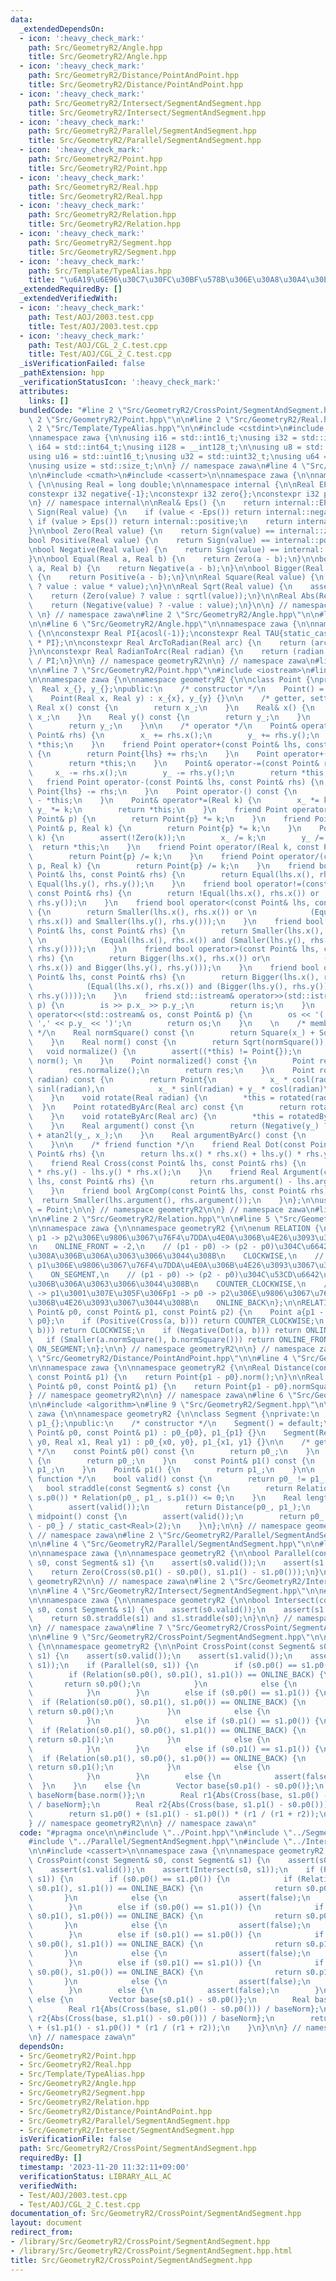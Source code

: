```yaml
---
data:
  _extendedDependsOn:
  - icon: ':heavy_check_mark:'
    path: Src/GeometryR2/Angle.hpp
    title: Src/GeometryR2/Angle.hpp
  - icon: ':heavy_check_mark:'
    path: Src/GeometryR2/Distance/PointAndPoint.hpp
    title: Src/GeometryR2/Distance/PointAndPoint.hpp
  - icon: ':heavy_check_mark:'
    path: Src/GeometryR2/Intersect/SegmentAndSegment.hpp
    title: Src/GeometryR2/Intersect/SegmentAndSegment.hpp
  - icon: ':heavy_check_mark:'
    path: Src/GeometryR2/Parallel/SegmentAndSegment.hpp
    title: Src/GeometryR2/Parallel/SegmentAndSegment.hpp
  - icon: ':heavy_check_mark:'
    path: Src/GeometryR2/Point.hpp
    title: Src/GeometryR2/Point.hpp
  - icon: ':heavy_check_mark:'
    path: Src/GeometryR2/Real.hpp
    title: Src/GeometryR2/Real.hpp
  - icon: ':heavy_check_mark:'
    path: Src/GeometryR2/Relation.hpp
    title: Src/GeometryR2/Relation.hpp
  - icon: ':heavy_check_mark:'
    path: Src/GeometryR2/Segment.hpp
    title: Src/GeometryR2/Segment.hpp
  - icon: ':heavy_check_mark:'
    path: Src/Template/TypeAlias.hpp
    title: "\u6A19\u6E96\u30C7\u30FC\u30BF\u578B\u306E\u30A8\u30A4\u30EA\u30A2\u30B9"
  _extendedRequiredBy: []
  _extendedVerifiedWith:
  - icon: ':heavy_check_mark:'
    path: Test/AOJ/2003.test.cpp
    title: Test/AOJ/2003.test.cpp
  - icon: ':heavy_check_mark:'
    path: Test/AOJ/CGL_2_C.test.cpp
    title: Test/AOJ/CGL_2_C.test.cpp
  _isVerificationFailed: false
  _pathExtension: hpp
  _verificationStatusIcon: ':heavy_check_mark:'
  attributes:
    links: []
  bundledCode: "#line 2 \"Src/GeometryR2/CrossPoint/SegmentAndSegment.hpp\"\n\n#line\
    \ 2 \"Src/GeometryR2/Point.hpp\"\n\n#line 2 \"Src/GeometryR2/Real.hpp\"\n\n#line\
    \ 2 \"Src/Template/TypeAlias.hpp\"\n\n#include <cstdint>\n#include <cstddef>\n\
    \nnamespace zawa {\n\nusing i16 = std::int16_t;\nusing i32 = std::int32_t;\nusing\
    \ i64 = std::int64_t;\nusing i128 = __int128_t;\n\nusing u8 = std::uint8_t;\n\
    using u16 = std::uint16_t;\nusing u32 = std::uint32_t;\nusing u64 = std::uint64_t;\n\
    \nusing usize = std::size_t;\n\n} // namespace zawa\n#line 4 \"Src/GeometryR2/Real.hpp\"\
    \n\n#include <cmath>\n#include <cassert>\n\nnamespace zawa {\n\nnamespace geometryR2\
    \ {\n\nusing Real = long double;\n\nnamespace internal {\n\nReal EPS{1e-12};\n\
    constexpr i32 negative{-1};\nconstexpr i32 zero{};\nconstexpr i32 positive{1};\n\
    \n} // namespace internal\n\nReal& Eps() {\n    return internal::EPS;\n}\n\ni32\
    \ Sign(Real value) {\n    if (value < -Eps()) return internal::negative;\n   \
    \ if (value > Eps()) return internal::positive;\n    return internal::zero;\n\
    }\n\nbool Zero(Real value) {\n    return Sign(value) == internal::zero;\n}\n\n\
    bool Positive(Real value) {\n    return Sign(value) == internal::positive;\n}\n\
    \nbool Negative(Real value) {\n    return Sign(value) == internal::negative;\n\
    }\n\nbool Equal(Real a, Real b) {\n    return Zero(a - b);\n}\n\nbool Smaller(Real\
    \ a, Real b) {\n    return Negative(a - b);\n}\n\nbool Bigger(Real a, Real b)\
    \ {\n    return Positive(a - b);\n}\n\nReal Square(Real value) {\n    return (Zero(value)\
    \ ? value : value * value);\n}\n\nReal Sqrt(Real value) {\n    assert(!Negative(value));\n\
    \    return (Zero(value) ? value : sqrtl(value));\n}\n\nReal Abs(Real value) {\n\
    \    return (Negative(value) ? -value : value);\n}\n\n} // namespace geometryR2\n\
    \ \n} // namespace zawa\n#line 2 \"Src/GeometryR2/Angle.hpp\"\n\n#line 4 \"Src/GeometryR2/Angle.hpp\"\
    \n\n#line 6 \"Src/GeometryR2/Angle.hpp\"\n\nnamespace zawa {\n\nnamespace geometryR2\
    \ {\n\nconstexpr Real PI{acosl(-1)};\nconstexpr Real TAU{static_cast<Real>(2)\
    \ * PI};\n\nconstexpr Real ArcToRadian(Real arc) {\n    return (arc * PI) / static_cast<Real>(180);\n\
    }\n\nconstexpr Real RadianToArc(Real radian) {\n    return (radian * static_cast<Real>(180))\
    \ / PI;\n}\n\n} // namespace geometryR2\n\n} // namespace zawa\n#line 5 \"Src/GeometryR2/Point.hpp\"\
    \n\n#line 7 \"Src/GeometryR2/Point.hpp\"\n#include <iostream>\n#line 9 \"Src/GeometryR2/Point.hpp\"\
    \n\nnamespace zawa {\n\nnamespace geometryR2 {\n\nclass Point {\nprivate:\n  \
    \  Real x_{}, y_{};\npublic:\n    /* constructor */\n    Point() = default;\n\
    \    Point(Real x, Real y) : x_{x}, y_{y} {}\n\n    /* getter, setter */\n   \
    \ Real x() const {\n        return x_;\n    }\n    Real& x() {\n        return\
    \ x_;\n    }\n    Real y() const {\n        return y_;\n    }\n    Real& y() {\n\
    \        return y_;\n    }\n\n    /* operator */\n    Point& operator+=(const\
    \ Point& rhs) {\n        x_ += rhs.x();\n        y_ += rhs.y();\n        return\
    \ *this;\n    }\n    friend Point operator+(const Point& lhs, const Point& rhs)\
    \ {\n        return Point{lhs} += rhs;\n    }\n    Point operator+() const {\n\
    \        return *this;\n    }\n    Point& operator-=(const Point& rhs) {\n   \
    \     x_ -= rhs.x();\n        y_ -= rhs.y();\n        return *this;\n    }\n \
    \   friend Point operator-(const Point& lhs, const Point& rhs) {\n        return\
    \ Point{lhs} -= rhs;\n    }\n    Point operator-() const {\n        return Point{}\
    \ - *this;\n    }\n    Point& operator*=(Real k) {\n        x_ *= k;\n       \
    \ y_ *= k;\n        return *this;\n    }\n    friend Point operator*(Real k, const\
    \ Point& p) {\n        return Point{p} *= k;\n    }\n    friend Point operator*(const\
    \ Point& p, Real k) {\n        return Point{p} *= k;\n    }\n    Point& operator/=(Real\
    \ k) {\n        assert(!Zero(k));\n        x_ /= k;\n        y_ /= k;\n      \
    \  return *this;\n    }\n    friend Point operator/(Real k, const Point& p) {\n\
    \        return Point{p} /= k;\n    }\n    friend Point operator/(const Point&\
    \ p, Real k) {\n        return Point{p} /= k;\n    }\n    friend bool operator==(const\
    \ Point& lhs, const Point& rhs) {\n        return Equal(lhs.x(), rhs.x()) and\
    \ Equal(lhs.y(), rhs.y());\n    }\n    friend bool operator!=(const Point& lhs,\
    \ const Point& rhs) {\n        return !Equal(lhs.x(), rhs.x()) or !Equal(lhs.y(),\
    \ rhs.y());\n    }\n    friend bool operator<(const Point& lhs, const Point& rhs)\
    \ {\n        return Smaller(lhs.x(), rhs.x()) or \n            (Equal(lhs.x(),\
    \ rhs.x()) and Smaller(lhs.y(), rhs.y()));\n    }\n    friend bool operator<=(const\
    \ Point& lhs, const Point& rhs) {\n        return Smaller(lhs.x(), rhs.x()) or\
    \ \n            (Equal(lhs.x(), rhs.x()) and (Smaller(lhs.y(), rhs.y()) or Equal(lhs.y(),\
    \ rhs.y())));\n    }\n    friend bool operator>(const Point& lhs, const Point&\
    \ rhs) {\n        return Bigger(lhs.x(), rhs.x()) or\n            (Equal(lhs.x(),\
    \ rhs.x()) and Bigger(lhs.y(), rhs.y()));\n    }\n    friend bool operator>=(const\
    \ Point& lhs, const Point& rhs) {\n        return Bigger(lhs.x(), rhs.x()) or\n\
    \            (Equal(lhs.x(), rhs.x()) and (Bigger(lhs.y(), rhs.y()) or Equal(lhs.y(),\
    \ rhs.y())));\n    }\n    friend std::istream& operator>>(std::istream& is, Point&\
    \ p) {\n        is >> p.x_ >> p.y_;\n        return is;\n    }\n    friend std::ostream&\
    \ operator<<(std::ostream& os, const Point& p) {\n        os << '(' << p.x_ <<\
    \ ',' << p.y_ << ')';\n        return os;\n    }\n    \n    /* member function\
    \ */\n    Real normSquare() const {\n        return Square(x_) + Square(y_);\n\
    \    }\n    Real norm() const {\n        return Sqrt(normSquare());\n    }\n \
    \   void normalize() {\n        assert((*this) != Point{});\n        (*this) /=\
    \ norm(); \n    }\n    Point normalized() const {\n        Point res{*this};\n\
    \        res.normalize();\n        return res;\n    }\n    Point rotated(Real\
    \ radian) const {\n        return Point{\n            x_ * cosl(radian) - y_ *\
    \ sinl(radian),\n            x_ * sinl(radian) + y_ * cosl(radian)\n        };\n\
    \    }\n    void rotate(Real radian) {\n        *this = rotated(radian); \n  \
    \  }\n    Point rotatedByArc(Real arc) const {\n        return rotated(ArcToRadian(arc));\n\
    \    }\n    void rotateByArc(Real arc) {\n        *this = rotatedByArc(arc);\n\
    \    }\n    Real argument() const {\n        return (Negative(y_) ? TAU : static_cast<Real>(0))\
    \ + atan2l(y_, x_);\n    }\n    Real argumentByArc() const {\n        return RadianToArc(argument());\n\
    \    }\n\n    /* friend function */\n    friend Real Dot(const Point& lhs, const\
    \ Point& rhs) {\n        return lhs.x() * rhs.x() + lhs.y() * rhs.y();\n    }\n\
    \    friend Real Cross(const Point& lhs, const Point& rhs) {\n        return lhs.x()\
    \ * rhs.y() - lhs.y() * rhs.x();\n    }\n    friend Real Argument(const Point&\
    \ lhs, const Point& rhs) {\n        return rhs.argument() - lhs.argument();\n\
    \    }\n    friend bool ArgComp(const Point& lhs, const Point& rhs) {\n      \
    \  return Smaller(lhs.argument(), rhs.argument());\n    }\n};\n\nusing Vector\
    \ = Point;\n\n} // namespace geometryR2\n\n} // namespace zawa\n#line 2 \"Src/GeometryR2/Segment.hpp\"\
    \n\n#line 2 \"Src/GeometryR2/Relation.hpp\"\n\n#line 5 \"Src/GeometryR2/Relation.hpp\"\
    \n\nnamespace zawa {\n\nnamespace geometryR2 {\n\nenum RELATION {\n    // p0 ->\
    \ p1 -> p2\u306E\u9806\u3067\u76F4\u7DDA\u4E0A\u306B\u4E26\u3093\u3067\u3044\u308B\
    \n    ONLINE_FRONT = -2,\n    // (p1 - p0) -> (p2 - p0)\u304C\u6642\u8A08\u56DE\
    \u308A\u306B\u306A\u3063\u3066\u3044\u308B\n    CLOCKWISE,\n    // p0 -> p2 ->\
    \ p1\u306E\u9806\u3067\u76F4\u7DDA\u4E0A\u306B\u4E26\u3093\u3067\u3044\u308B\n\
    \    ON_SEGMENT,\n    // (p1 - p0) -> (p2 - p0)\u304C\u53CD\u6642\u8A08\u56DE\u308A\
    \u306B\u306A\u3063\u3066\u3044\u308B\n    COUNTER_CLOCKWISE,\n    // p2 -> p0\
    \ -> p1\u3001\u307E\u305F\u306Fp1 -> p0 -> p2\u306E\u9806\u3067\u76F4\u7DDA\u4E0A\
    \u306B\u4E26\u3093\u3067\u3044\u308B\n    ONLINE_BACK\n};\n\nRELATION Relation(const\
    \ Point& p0, const Point& p1, const Point& p2) {\n    Point a{p1 - p0}, b{p2 -\
    \ p0};\n    if (Positive(Cross(a, b))) return COUNTER_CLOCKWISE;\n    if (Negative(Cross(a,\
    \ b))) return CLOCKWISE;\n    if (Negative(Dot(a, b))) return ONLINE_BACK;\n \
    \   if (Smaller(a.normSquare(), b.normSquare())) return ONLINE_FRONT;\n    return\
    \ ON_SEGMENT;\n};\n\n} // namespace geometryR2\n\n} // namespace zawa\n#line 2\
    \ \"Src/GeometryR2/Distance/PointAndPoint.hpp\"\n\n#line 4 \"Src/GeometryR2/Distance/PointAndPoint.hpp\"\
    \n\nnamespace zawa {\n\nnamespace geometryR2 {\n\nReal Distance(const Point& p0,\
    \ const Point& p1) {\n    return Point{p1 - p0}.norm();\n}\n\nReal DistanceSquare(const\
    \ Point& p0, const Point& p1) {\n    return Point{p1 - p0}.normSquare();\n}\n\n\
    } // namespace geometryR2\n\n} // namespace zawa\n#line 6 \"Src/GeometryR2/Segment.hpp\"\
    \n\n#include <algorithm>\n#line 9 \"Src/GeometryR2/Segment.hpp\"\n\nnamespace\
    \ zawa {\n\nnamespace geometryR2 {\n\nclass Segment {\nprivate:\n    Point p0_{},\
    \ p1_{};\npublic:\n    /* constructor */\n    Segment() = default;\n    Segment(const\
    \ Point& p0, const Point& p1) : p0_{p0}, p1_{p1} {}\n    Segment(Real x0, Real\
    \ y0, Real x1, Real y1) : p0_{x0, y0}, p1_{x1, y1} {}\n\n    /* getter setter\
    \ */\n    const Point& p0() const {\n        return p0_;\n    }\n    Point& p0()\
    \ {\n        return p0_;\n    }\n    const Point& p1() const {\n        return\
    \ p1_;\n    }\n    Point& p1() {\n        return p1_;\n    }\n\n    /* member\
    \ function */\n    bool valid() const {\n        return p0_ != p1_;\n    }\n \
    \   bool straddle(const Segment& s) const {\n        return Relation(p0_, p1_,\
    \ s.p0()) * Relation(p0_, p1_, s.p1()) <= 0;\n    }\n    Real length() const {\n\
    \        assert(valid());\n        return Distance(p0_, p1_);\n    }\n    Point\
    \ midpoint() const {\n        assert(valid());\n        return p0_ + Vector{p1_\
    \ - p0_} / static_cast<Real>(2);\n    }\n};\n\n} // namespace geometryR2\n\n}\
    \ // namespace zawa\n#line 2 \"Src/GeometryR2/Parallel/SegmentAndSegment.hpp\"\
    \n\n#line 4 \"Src/GeometryR2/Parallel/SegmentAndSegment.hpp\"\n\n#line 6 \"Src/GeometryR2/Parallel/SegmentAndSegment.hpp\"\
    \n\nnamespace zawa {\n\nnamespace geometryR2 {\n\nbool Parallel(const Segment&\
    \ s0, const Segment& s1) {\n    assert(s0.valid());\n    assert(s1.valid());\n\
    \    return Zero(Cross(s0.p1() - s0.p0(), s1.p1() - s1.p0()));\n}\n\n} // namespace\
    \ geometryR2\n\n} // namespace zawa\n#line 2 \"Src/GeometryR2/Intersect/SegmentAndSegment.hpp\"\
    \n\n#line 4 \"Src/GeometryR2/Intersect/SegmentAndSegment.hpp\"\n\n#line 6 \"Src/GeometryR2/Intersect/SegmentAndSegment.hpp\"\
    \n\nnamespace zawa {\n\nnamespace geometryR2 {\n\nbool Intersect(const Segment&\
    \ s0, const Segment& s1) {\n    assert(s0.valid());\n    assert(s1.valid());\n\
    \    return s0.straddle(s1) and s1.straddle(s0);\n}\n\n} // namespace geometryR2\n\
    \n} // namespace zawa\n#line 7 \"Src/GeometryR2/CrossPoint/SegmentAndSegment.hpp\"\
    \n\n#line 9 \"Src/GeometryR2/CrossPoint/SegmentAndSegment.hpp\"\n\nnamespace zawa\
    \ {\n\nnamespace geometryR2 {\n\nPoint CrossPoint(const Segment& s0, const Segment&\
    \ s1) {\n    assert(s0.valid());\n    assert(s1.valid());\n    assert(Intersect(s0,\
    \ s1));\n    if (Parallel(s0, s1)) {\n        if (s0.p0() == s1.p0()) {\n    \
    \        if (Relation(s0.p0(), s0.p1(), s1.p1()) == ONLINE_BACK) {\n         \
    \       return s0.p0();\n            }\n            else {\n                assert(false);\n\
    \            }\n        }\n        else if (s0.p0() == s1.p1()) {\n          \
    \  if (Relation(s0.p0(), s0.p1(), s1.p0()) == ONLINE_BACK) {\n               \
    \ return s0.p0();\n            }\n            else {\n                assert(false);\n\
    \            }\n        }\n        else if (s0.p1() == s1.p0()) {\n          \
    \  if (Relation(s0.p1(), s0.p0(), s1.p1()) == ONLINE_BACK) {\n               \
    \ return s0.p1();\n            }\n            else {\n                assert(false);\n\
    \            }\n        }\n        else if (s0.p1() == s1.p1()) {\n          \
    \  if (Relation(s0.p1(), s0.p0(), s1.p0()) == ONLINE_BACK) {\n               \
    \ return s0.p1();\n            }\n            else {\n                assert(false);\n\
    \            }\n        }\n        else {\n            assert(false);\n      \
    \  }\n    }\n    else {\n        Vector base{s0.p1() - s0.p0()};\n        Real\
    \ baseNorm{base.norm()};\n        Real r1{Abs(Cross(base, s1.p0() - s0.p0()))\
    \ / baseNorm};\n        Real r2{Abs(Cross(base, s1.p1() - s0.p0())) / baseNorm};\n\
    \        return s1.p0() + (s1.p1() - s1.p0()) * (r1 / (r1 + r2));\n    }\n}\n\n\
    } // namespace geometryR2\n\n} // namespace zawa\n"
  code: "#pragma once\n\n#include \"../Point.hpp\"\n#include \"../Segment.hpp\"\n\
    #include \"../Parallel/SegmentAndSegment.hpp\"\n#include \"../Intersect/SegmentAndSegment.hpp\"\
    \n\n#include <cassert>\n\nnamespace zawa {\n\nnamespace geometryR2 {\n\nPoint\
    \ CrossPoint(const Segment& s0, const Segment& s1) {\n    assert(s0.valid());\n\
    \    assert(s1.valid());\n    assert(Intersect(s0, s1));\n    if (Parallel(s0,\
    \ s1)) {\n        if (s0.p0() == s1.p0()) {\n            if (Relation(s0.p0(),\
    \ s0.p1(), s1.p1()) == ONLINE_BACK) {\n                return s0.p0();\n     \
    \       }\n            else {\n                assert(false);\n            }\n\
    \        }\n        else if (s0.p0() == s1.p1()) {\n            if (Relation(s0.p0(),\
    \ s0.p1(), s1.p0()) == ONLINE_BACK) {\n                return s0.p0();\n     \
    \       }\n            else {\n                assert(false);\n            }\n\
    \        }\n        else if (s0.p1() == s1.p0()) {\n            if (Relation(s0.p1(),\
    \ s0.p0(), s1.p1()) == ONLINE_BACK) {\n                return s0.p1();\n     \
    \       }\n            else {\n                assert(false);\n            }\n\
    \        }\n        else if (s0.p1() == s1.p1()) {\n            if (Relation(s0.p1(),\
    \ s0.p0(), s1.p0()) == ONLINE_BACK) {\n                return s0.p1();\n     \
    \       }\n            else {\n                assert(false);\n            }\n\
    \        }\n        else {\n            assert(false);\n        }\n    }\n   \
    \ else {\n        Vector base{s0.p1() - s0.p0()};\n        Real baseNorm{base.norm()};\n\
    \        Real r1{Abs(Cross(base, s1.p0() - s0.p0())) / baseNorm};\n        Real\
    \ r2{Abs(Cross(base, s1.p1() - s0.p0())) / baseNorm};\n        return s1.p0()\
    \ + (s1.p1() - s1.p0()) * (r1 / (r1 + r2));\n    }\n}\n\n} // namespace geometryR2\n\
    \n} // namespace zawa\n"
  dependsOn:
  - Src/GeometryR2/Point.hpp
  - Src/GeometryR2/Real.hpp
  - Src/Template/TypeAlias.hpp
  - Src/GeometryR2/Angle.hpp
  - Src/GeometryR2/Segment.hpp
  - Src/GeometryR2/Relation.hpp
  - Src/GeometryR2/Distance/PointAndPoint.hpp
  - Src/GeometryR2/Parallel/SegmentAndSegment.hpp
  - Src/GeometryR2/Intersect/SegmentAndSegment.hpp
  isVerificationFile: false
  path: Src/GeometryR2/CrossPoint/SegmentAndSegment.hpp
  requiredBy: []
  timestamp: '2023-11-20 11:32:11+09:00'
  verificationStatus: LIBRARY_ALL_AC
  verifiedWith:
  - Test/AOJ/2003.test.cpp
  - Test/AOJ/CGL_2_C.test.cpp
documentation_of: Src/GeometryR2/CrossPoint/SegmentAndSegment.hpp
layout: document
redirect_from:
- /library/Src/GeometryR2/CrossPoint/SegmentAndSegment.hpp
- /library/Src/GeometryR2/CrossPoint/SegmentAndSegment.hpp.html
title: Src/GeometryR2/CrossPoint/SegmentAndSegment.hpp
---
```

